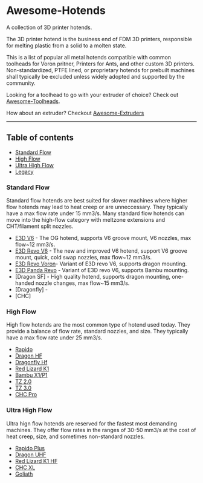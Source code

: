 # Awesome-Hotends
A collection of 3D printer hotends.

The 3D printer hotend is the business end of FDM 3D printers, responsible for melting plastic from a solid to a molten state.

This is a list of popular all metal hotends compatible with common toolheads for Voron pritner, Printers for Ants, and other custom 3D printers. Non-standardized, PTFE lined, or proprietary hotends for  prebuilt machines shall typically be excluded unless widely adopted and supported by the community.

Looking for a toolhead to go with your extruder of choice? Check out [Awesome-Toolheads](https://github.com/SartorialGrunt0/Awesome-Toolheads).

How about an extruder? Checkout [Awesome-Extruders](https://github.com/SartorialGrunt0/Awesome-Extruders)

--------------------
## Table of contents
- [Standard Flow](#standard-flow)
- [High Flow](#high-flow)
- [Ultra High Flow](#ultra-high-flow)
- [Legacy](#legacy)

### Standard Flow

Standard flow hotends are best suited for slower machines where higher flow hotends may lead to heat creep or are unneccessary. They typically have a max flow rate under 15 mm3/s. Many standard flow hotends can move into the high-flow category with meltzone extensions and CHT/filament split nozzles.

- [E3D V6]() - The OG hotend, supports V6 groove mount, V6 nozzles, max flow~12 mm3/s.
- [E3D Revo V6]() - The new and improved V6 hotend, support V6 groove mount, quick, cold swap nozzles, max flow~12 mm3/s.
- [E3D Revo Voron]()- Variant of E3D revo V6, supports dragon mounting.
- [E3D Panda Revo]() - Variant of E3D revo V6, supports Bambu mounting.
- [Dragon SF] - High quality hotend, supports dragon mounting, one-handed nozzle changes, max flow~15 mm3/s.
- [Dragonfly] - 
- [CHC]

### High Flow

High flow hotends are the most common type of hotend used today. They provide a balance of flow rate, standard nozzles, and size. They typically have a max flow rate under 25 mm3/s.

- [Rapido]()
- [Dragon HF]()
- [Dragonfly Hf]()
- [Red Lizard K1]()
- [Bambu X1/P1]()
- [TZ 2.0]()
- [TZ 3.0]()
- [CHC Pro]()

### Ultra High Flow

Ultra hign flow hotends are reserved for the fastest most demanding machines. They offer flow rates in the ranges of 30-50 mm3/s at the cost of heat creep, size, and sometimes non-standard nozzles.

- [Rapido Plus]()
- [Dragon UHF]()
- [Red Lizard K1 HF]()
- [CHC XL]()
- [Goliath]()
